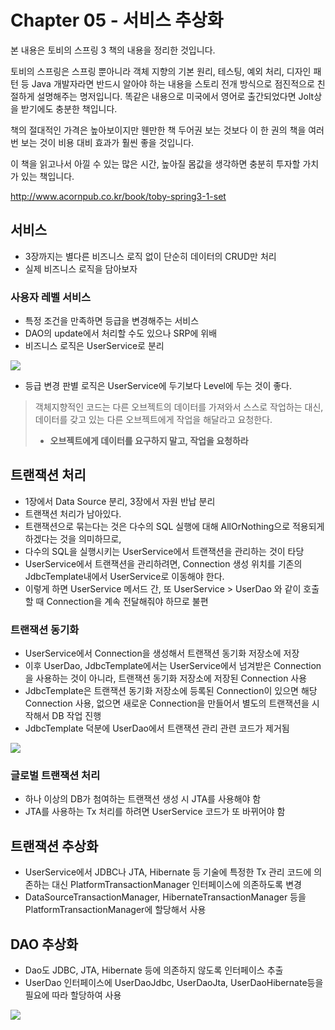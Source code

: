 # Chapter 05 - 서비스 추상화

본 내용은 토비의 스프링 3 책의 내용을 정리한 것입니다.

토비의 스프링은 스프링 뿐아니라 객체 지향의 기본 원리, 테스팅, 예외 처리, 디자인 패턴 등 Java 개발자라면 반드시 알아야 하는 내용을 스토리 전개 방식으로 점진적으로 친절하게 설명해주는 명저입니다. 똑같은 내용으로 미국에서 영어로 출간되었다면 Jolt상을 받기에도 충분한 책입니다.

책의 절대적인 가격은 높아보이지만 웬만한 책 두어권 보는 것보다 이 한 권의 책을 여러번 보는 것이 비용 대비 효과가 훨씬 좋을 것입니다.
 
이 책을 읽고나서 아낄 수 있는 많은 시간, 높아질 몸값을 생각하면 충분히 투자할 가치가 있는 책입니다. 

<a href='http://www.acornpub.co.kr/book/toby-spring3-1-set' target='_blank'>http://www.acornpub.co.kr/book/toby-spring3-1-set</a>

## 서비스

- 3장까지는 별다른 비즈니스 로직 없이 단순히 데이터의 CRUD만 처리
- 실제 비즈니스 로직을 담아보자

### 사용자 레벨 서비스

- 특정 조건을 만족하면 등급을 변경해주는 서비스
- DAO의 update에서 처리할 수도 있으나 SRP에 위배
- 비즈니스 로직은 UserService로 분리

![](http://i.imgur.com/MGtxMWA.png)

- 등급 변경 판별 로직은 UserService에 두기보다 Level에 두는 것이 좋다.

> 객체지향적인 코드는 다른 오브젝트의 데이터를 가져와서 스스로 작업하는 대신,
> 데이터를 갖고 있는 다른 오브젝트에게 작업을 해달라고 요청한다.
> - **오브젝트에게 데이터를 요구하지 말고, 작업을 요청하라**

## 트랜잭션 처리

- 1장에서 Data Source 분리, 3장에서 자원 반납 분리
- 트랜잭션 처리가 남아있다.
- 트랜잭션으로 묶는다는 것은 다수의 SQL 실행에 대해 AllOrNothing으로 적용되게 하겠다는 것을 의미하므로,
- 다수의 SQL을 실행시키는 UserService에서 트랜잭션을 관리하는 것이 타당
- UserService에서 트랜잭션을 관리하려면, Connection 생성 위치를 기존의 JdbcTemplate내에서 UserService로 이동해야 한다.
- 이렇게 하면 UserService 메서드 간, 또 UserService > UserDao 와 같이 호출할 때 Connection을 계속 전달해줘야 하므로 불편

### 트랜잭션 동기화

- UserService에서 Connection을 생성해서 트랜잭션 동기화 저장소에 저장
- 이후 UserDao, JdbcTemplate에서는 UserService에서 넘겨받은 Connection을 사용하는 것이 아니라, 트랜잭션 동기화 저장소에 저장된 Connection 사용
- JdbcTemplate은 트랜잭션 동기화 저장소에 등록된 Connection이 있으면 해당 Connection 사용, 없으면 새로운 Connection을 만들어서 별도의 트랜잭션을 시작해서 DB 작업 진행
- JdbcTemplate 덕분에 UserDao에서 트랜잭션 관리 관련 코드가 제거됨

![](http://i.imgur.com/EJPrWii.png)


### 글로벌 트랜잭션 처리

- 하나 이상의 DB가 첨여하는 트랜잭션 생성 시 JTA를 사용해야 함
- JTA를 사용하는 Tx 처리를 하려면 UserService 코드가 또 바뀌어야 함

## 트랜잭션 추상화

- UserService에서 JDBC나 JTA, Hibernate 등 기술에 특정한 Tx 관리 코드에 의존하는 대신 PlatformTransactionManager 인터페이스에 의존하도록 변경
- DataSourceTransactionManager, HibernateTransactionManager 등을 PlatformTransactionManager에 할당해서 사용

## DAO 추상화

- Dao도 JDBC, JTA, Hibernate 등에 의존하지 않도록 인터페이스 추출
- UserDao 인터페이스에 UserDaoJdbc, UserDaoJta, UserDaoHibernate등을 필요에 따라 할당하여 사용

![](http://i.imgur.com/VbXMH6v.png)
